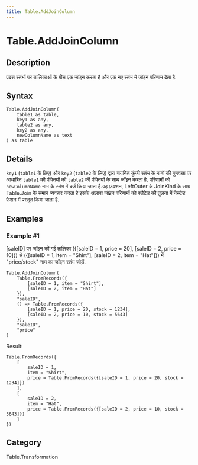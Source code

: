 ```yaml
---
title: Table.AddJoinColumn
---
```


# Table.AddJoinColumn


## Description

प्रदत्त स्तंभों पर तालिकाओं के बीच एक जॉइन करता है और एक नए स्तंभ में जॉइन परिणाम देता है.


## Syntax

```powerquery
Table.AddJoinColumn(
    table1 as table,
    key1 as any,
    table2 as any,
    key2 as any,
    newColumnName as text
) as table
```


## Details

<code>key1</code> (<code>table1</code> के लिए) और <code>key2</code> (<code>table2</code> के लिए) द्वारा चयनित कुंजी स्तंभ के मानों की गुणवत्ता पर आधारित <code>table1</code> की पंक्तियों को <code>table2</code> की पंक्तियों के साथ जॉइन करता है. परिणामों को <code>newColumnName</code> नाम के स्तंभ में दर्ज किया जाता है.यह फ़ंक्शन, LeftOuter के JoinKind के साथ Table.Join के समान व्यवहार करता है इसके अलावा जॉइन परिणामों को फ़्लैटेड की तुलना में नेस्टेड फ़ैशन में प्रस्तुत किया जाता है.


## Examples

### Example #1 
[saleID] पर जॉइन की गई तालिका (\{[saleID = 1, price = 20], [saleID = 2, price = 10]}) से (\{[saleID = 1, item = &#34;Shirt&#34;], [saleID = 2, item = &#34;Hat&#34;]}) में &#34;price/stock&#34; नाम का जॉइन स्तंभ जोड़ें.
```powerquery
Table.AddJoinColumn(
    Table.FromRecords({
        [saleID = 1, item = "Shirt"],
        [saleID = 2, item = "Hat"]
    }),
    "saleID",
    () => Table.FromRecords({
        [saleID = 1, price = 20, stock = 1234],
        [saleID = 2, price = 10, stock = 5643]
    }),
    "saleID",
    "price"
)
```

Result: 
```powerquery
Table.FromRecords({
    [
        saleID = 1,
        item = "Shirt",
        price = Table.FromRecords({[saleID = 1, price = 20, stock = 1234]})
    ],
    [
        saleID = 2,
        item = "Hat",
        price = Table.FromRecords({[saleID = 2, price = 10, stock = 5643]})
    ]
})
```




## Category
Table.Transformation
